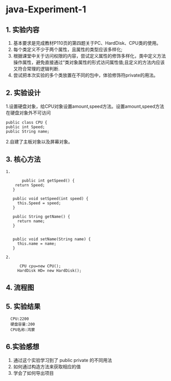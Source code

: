 # java-Experiment-1
## 1. 实验内容
1. 基本要求是完成教材P110页的第四题关于PC、HardDisk、CPU类的使用。
2. 每个类定义不少于两个属性，且属性的类型应该多样化;
3. 根据课堂中关于访问权限的内容，尝试定义属性的修饰多样化，类中定义方法操作属性，避免直接通过“类对象属性的形式访问属性值;且定义的方法内应该又符合常理的逻辑判断.
4. 尝试把本次实验的多个类放置在不同的包中，体验修饰符private的用法。
## 2. 实验设计
1.设置硬盘对象，给CPU对象设置amount,speed方法。设置amount,speed方法在硬盘对象外不可访问

    public class CPU {
    public int Speed;   
    public String name; 

 2.自建了主板对象以及屏幕对象。
 ## 3. 核心方法
 
    1.

           public int getSpeed() {
		return Speed;
	   }

	   public void setSpeed(int speed) {
		 this.Speed = speed;
	   }

	   public String getName() {
		 return name;
	   }


	   public void setName(String name) {
		 this.name = name;
	   }
  
    2.
   
          CPU cpu=new CPU();
	     HardDisk HD= new HardDisk();
   
   ## 4. 流程图
   
   ## 5. 实验结果
   
      CPU:2200
      硬盘容量:200
      CPU名称:鸿蒙

  ## 6.实验感想

  1. 通过这个实验学习到了
     public private 的不同用法
  2. 如何通过构造方法来获取相应的值
  3. 学会了如何导出项目

   
     
